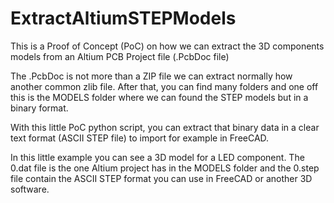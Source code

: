 # ExtractAltiumSTEPModels
This is a Proof of Concept (PoC) on how we can extract the 3D components models from an Altium PCB Project file (.PcbDoc file)

The .PcbDoc is not more than a ZIP file we can extract normally how another common zlib file. After that, you can find many folders and one off this is the MODELS folder where we can found the STEP models but in a binary format.

With this little PoC python script, you can extract that binary data in a clear text format (ASCII STEP file) to import for example in FreeCAD.

In this little example you can see a 3D model for a LED component. The 0.dat file is the one Altium project has in the MODELS folder and the 0.step file contain the ASCII STEP format you can use in FreeCAD or another 3D software.
